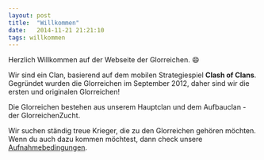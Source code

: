 ```yaml
---
layout: post
title:  "Willkommen"
date:   2014-11-21 21:21:10
tags: willkommen
---
```

Herzlich Willkommen auf der Webseite der Glorreichen. :smile:

Wir sind ein Clan, basierend auf dem mobilen Strategiespiel **Clash of Clans**. 
Gegründet wurden die Glorreichen im September 2012, daher sind wir die ersten und originalen Glorreichen!

Die Glorreichen bestehen aus unserem Hauptclan und dem Aufbauclan - der GlorreichenZucht.

Wir suchen ständig treue Krieger, die zu den Glorreichen gehören möchten. Wenn du auch dazu kommen möchtest, dann check unsere [Aufnahmebedingungen](#aufnahme).
